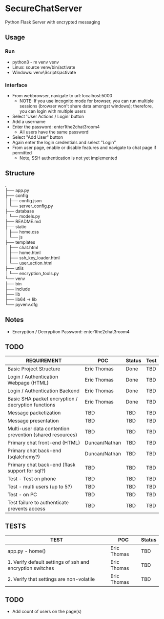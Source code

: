 # SecureChatServer
Python Flask Server with encrypted messaging

## Usage
### Run
- python3 - m venv venv
- Linux: source venv/bin/activate
- Windows: venv\Scripts\activate

### Interface
- From webbrowser, navigate to url: localhost:5000
  - NOTE: If you use incognito mode for browser, you can run multiple sessions (browser
    won't share data amongst windows); therefore, you can login with multiple users
- Select 'User Actions / Login' button
- Add a username
- Enter the password: enter1the2chat3room4
  - All users have the same password
- Select "Add User" button
- Again enter the login credentials and select "Login"
- From user page, enable or disable features and navigate to chat page if permitted
  - Note, SSH authentication is not yet implemented

## Structure
.<br>
├── app.py<br>
├── config<br>
│   ├── config.json<br>
│   └── server_config.py<br>
├── database<br>
│   └── models.py<br>
├── README.md<br>
├── static<br>
│   ├── home.css<br>
│   └── js<br>
├── templates<br>
│   ├── chat.html<br>
│   ├── home.html<br>
│   ├── ssh_key_loader.html<br>
│   └── user_action.html<br>
├── utils<br>
│   └── encryption_tools.py<br>
└── venv<br>
    ├── bin<br>
    ├── include<br>
    ├── lib<br>
    ├── lib64 -> lib<br>
    └── pyvenv.cfg<br>

## Notes
- Encryption / Decryption Password: enter1the2chat3room4
  
## TODO

| REQUIREMENT                                              | POC           | Status | Test |
| -------------------------------------------------------- | ------------- | ------ | ---- |
| Basic Project Structure                                  | Eric Thomas   | Done   | TBD  |
| Login / Authentication Webpage (HTML)                    | Eric Thomas   | Done   | TBD  |
| Login / Authentication Backend                           | Eric Thomas   | Done   | TBD  |
| Basic SHA packet encryption / decryption functions       | Eric Thomas   | Done   | TBD  |
| Message packetization                                    | TBD           | TBD    | TBD  |
| Message presentation                                     | TBD           | TBD    | TBD  |
| Multi-user data contention prevention (shared resources) | TBD           | TBD    | TBD  |
| Primary chat front-end (HTML)                            | Duncan/Nathan | TBD    | TBD  |
| Primary chat back-end (sqlalchemy?)                      | Duncan/Nathan | TBD    | TBD  |
| Primary chat back-end (flask support for sql?)           | TBD           | TBD    | TBD  |
| Test - Test on phone                                     | TBD           | TBD    | TBD  |
| Test - multi users (up to 5?)                            | TBD           | TBD    | TBD  |
| Test - on PC                                             | TBD           | TBD    | TBD  |
| Test failure to authenticate prevents access             | TBD           | TBD    | TBD  |


## TESTS

| TEST                                                      | POC         | Status |
| --------------------------------------------------------- | ----------- | ------ |
| app.py - home()                                           | Eric Thomas | TBD    |
| 1. Verify default settings of ssh and encryption switches | Eric Thomas | TBD    |
| 2. Verify that settings are non-volatile                  | Eric Thomas | TBD    |

## TODO
- Add count of users on the page(s)



